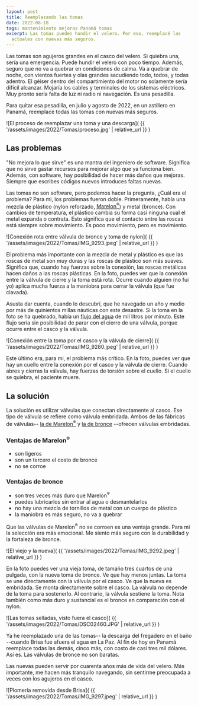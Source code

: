 ```yaml
---
layout: post
title: Reemplazando las tomas
date: 2022-08-18
tags: mantenimiento mejoras Panamá tomas
excerpt: Las tomas pueden hundir el velero. Por eso, reemplacé las
  actuales con nuevas más seguros.
---
```


Las tomas son agujeros grandes en el casco del velero. Si quiebra una, sería una
emergencia. Puede hundir el velero con poco tiempo.  Además, seguro que no va
a quebrar en condiciones de calma.  Va a quebrar de noche, con vientos fuertes
y olas grandes sacudiendo todo, todos, y todas adentro. El géiser dentro del
compartimiento del motor no solamente sería difícil alcanzar. Mojaría los cables
y terminales de los sistemas eléctricos. Muy pronto sería falta de luz ni radio
ni navegación. Es una pesadilla.

Para quitar esa pesadilla, en julio y agosto de 2022, en un astillero en
Panamá, reemplace todas las tomas con nuevas más seguros.

![El proceso de reemplazar una toma y una descarga](
  {{ '/assets/images/2022/Tomas/proceso.jpg' | relative_url }}
)

## Las problemas

"No mejora lo que sirve" es una mantra del ingeniero de software. Significa
que no sirve gastar recursos para mejorar algo que ya funciona bien. Además,
con software, hay posibilidad de hacer más daños que mejoras. Siempre que
escribes códigos nuevos introduces faltas nuevas.

Las tomas no son software, pero podemos hacer la pregunta, ¿Cuál era el
problema?  Para mi, los problemas fueron doble. Primeramente, había una mezcla
de plástico (nylon reforzado, [Marelon<sup>®</sup>][marelon]) y metal
(bronce).  Con cambios de temperatura, el plástico cambia su forma casi ninguna
cual el metal expanda o contrata. Esto significa que el contacto entre las
roscas está siempre sobre movimiento. Es poco movimiento, pero es movimiento.

![Conexión rota entre válvula de bronce y toma de nylon](
  {{ '/assets/images/2022/Tomas/IMG_9293.jpeg' | relative_url }}
)

El problema más importante con la mezcla de metal y plástico es que las roscas
de metal son muy duras y las roscas de plástico son más suaves. Significa
que, cuando hay fuerzas sobre la conexión, las roscas metálicas hacen daños
a las roscas plásticas. En la foto, puedes ver que la conexión entre la válvula
de cierre y la toma está rota. Ocurre cuando alguien (no fui yo) aplica mucha
fuerza a la maniobra para cerrar la válvula (que fue clavada).

Asusta dar cuenta, cuando lo descubrí, que he navegado un año y medio por
más de quinientos millas náuticas con este desastre.
Si la toma en la foto se ha quebrado, había un [flujo del agua][flow] de
mil litros por minuto. Este flujo sería sin posibilidad de parar con el cierre
de una válvula, porque ocurre entre el casco y la válvula.

![Conexión entre la toma por el casco y la válvula de cierre](
  {{ '/assets/images/2022/Tomas/IMG_9280.jpeg' | relative_url }}
)

Este último era, para mi, el problema más crítico. En la foto, puedes ver
que hay un cuello entre la conexión por el casco y la válvula de cierre.
Cuando abres y cierras la válvula, hay fuerzas de torsión sobre el cuello.
Si el cuello se quiebra, el paciente muere.

## La solución

La solución es utilizar válvulas que conectan directamente al casco.
Ese tipo de válvula se refiere como válvula embridada. Ambos de las fábricas de
válvulas-- [la de Marelon<sup>®</sup>][marflange] y [la de bronce][grocobv]
--ofrecen válvulas embridadas.

### Ventajas de Marelon<sup>®</sup>

- son ligeros
- son un tercero el costo de bronce
- no se corroe

### Ventajas de bronce

- son tres veces más duro que Marelon<sup>®</sup>
- puedes lubricarlos sin entrar al agua o desmantelarlos
- no hay una mezcla de tornillos de metal con un cuerpo de plástico
- la maniobra es más seguro, no va a quebrar

Que las válvulas de Marelon<sup>®</sup> no se corroen es una ventaja grande.
Para mi la selección era más emocional. Me siento más seguro con la durabilidad
y la fortaleza de bronce.

![El viejo y la nueva](
  {{ '/assets/images/2022/Tomas/IMG_9292.jpeg' | relative_url }}
)

En la foto puedes ver una vieja toma, de tamaño tres cuartos de una pulgada,
con la nueva toma de bronce. Ve que hay menos juntas. La toma se une
directamente con la válvula por el casco. Ve que la nueva es embridada. Se
monta directamente sobre el casco. La válvula no depende de la toma para
sostenerlo. Al contrario, la válvula sostiene la toma. Nota también como más
duro y sustancial es el bronce en comparación con el nylon.

![Las tomas selladas, visto fuera el casco](
  {{ '/assets/images/2022/Tomas/DSC02460.JPG' | relative_url }}
)

Ya he reemplazado una de las tomas-- la descarga del fregadero en el baño
--cuando Brisa fue afuera el agua en La Paz. Al fin de hoy en Panamá reemplace
todas las demás, cinco más, con costo de casi tres mil dólares. Así es. Las
válvulas de bronce no son baratas.

Las nuevas pueden servir por cuarenta años más de vida del velero.  Más
importante, me hacen más tranquilo navegando, sin sentirme preocupada
a veces con los agujeros en el casco.

![Plomería removida desde Brisa](
  {{ '/assets/images/2022/Tomas/IMG_9297.jpeg' | relative_url }}
)

[marelon]: https://www.forespar.com/what-is-marelon.shtml
[marflange]: https://www.forespar.com/products/boat-marine-plumbing-flange-mounting-seacock-thru-hull.shtml
[grocobv]: https://www.groco.net/products/valves-seacocks/flanged-valves/bv-series
[flow]: https://www.tlv.com/global/ES/calculator/water-flow-rate-through-orifice.html
